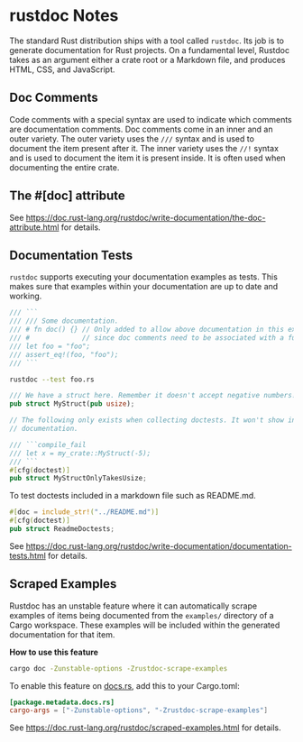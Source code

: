 # rustdoc Notes

The standard Rust distribution ships with a tool called `rustdoc`. Its job is to generate documentation for Rust projects. On a fundamental level, Rustdoc takes as an argument either a crate root or a Markdown file, and produces HTML, CSS, and JavaScript.

## Doc Comments

Code comments with a special syntax are used to indicate which comments are documentation comments. Doc comments come in an inner and an outer variety. The outer variety uses the `///` syntax and is used to document the item present after it. The inner variety uses the `//!` syntax and is used to document the item it is present inside. It is often used when documenting the entire crate.

## The #[doc] attribute

See https://doc.rust-lang.org/rustdoc/write-documentation/the-doc-attribute.html for details.

## Documentation Tests

`rustdoc` supports executing your documentation examples as tests. This makes sure that examples within your documentation are up to date and working.

```rust
/// ```
/// /// Some documentation.
/// # fn doc() {} // Only added to allow above documentation in this example
/// #             // since doc comments need to be associated with a function.
/// let foo = "foo";
/// assert_eq!(foo, "foo");
/// ```
```

```sh
rustdoc --test foo.rs
```

```rust
/// We have a struct here. Remember it doesn't accept negative numbers!
pub struct MyStruct(pub usize);

// The following only exists when collecting doctests. It won't show in the public
// documentation.

/// ```compile_fail
/// let x = my_crate::MyStruct(-5);
/// ```
#[cfg(doctest)]
pub struct MyStructOnlyTakesUsize;
```

To test doctests included in a markdown file such as README.md.

```rust
#[doc = include_str!("../README.md")]
#[cfg(doctest)]
pub struct ReadmeDoctests;
```

See https://doc.rust-lang.org/rustdoc/write-documentation/documentation-tests.html for details.

## Scraped Examples

Rustdoc has an unstable feature where it can automatically scrape examples of items being documented from the `examples/` directory of a Cargo workspace. These examples will be included within the generated documentation for that item.

**How to use this feature**

```sh
cargo doc -Zunstable-options -Zrustdoc-scrape-examples
```

To enable this feature on [docs.rs](https://docs.rs), add this to your Cargo.toml:

```toml
[package.metadata.docs.rs]
cargo-args = ["-Zunstable-options", "-Zrustdoc-scrape-examples"]
```

See https://doc.rust-lang.org/rustdoc/scraped-examples.html for details.
